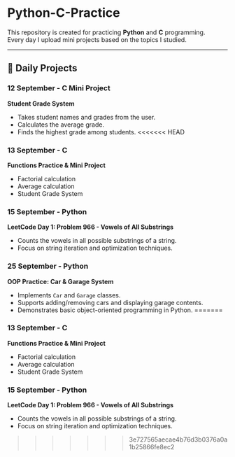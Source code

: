 # Python-C-Practice

This repository is created for practicing **Python** and **C** programming.  
Every day I upload mini projects based on the topics I studied.  

---

## 📅 Daily Projects

### 12 September - C Mini Project
**Student Grade System**  
- Takes student names and grades from the user.  
- Calculates the average grade.  
- Finds the highest grade among students.
<<<<<<< HEAD

### 13 September - C
**Functions Practice & Mini Project**  
- Factorial calculation  
- Average calculation  
- Student Grade System

### 15 September - Python
**LeetCode Day 1: Problem 966 - Vowels of All Substrings**  
- Counts the vowels in all possible substrings of a string.  
- Focus on string iteration and optimization techniques.

### 25 September - Python
**OOP Practice: Car & Garage System**  
- Implements `Car` and `Garage` classes.  
- Supports adding/removing cars and displaying garage contents.  
- Demonstrates basic object-oriented programming in Python.
=======


### 13 September - C
**Functions Practice & Mini Project**  
- Factorial calculation  
- Average calculation  
- Student Grade System

### 15 September - Python
**LeetCode Day 1: Problem 966 - Vowels of All Substrings**  
- Counts the vowels in all possible substrings of a string.  
- Focus on string iteration and optimization techniques.

>>>>>>> 3e727565aecae4b76d3b0376a0a1b25866fe8ec2
